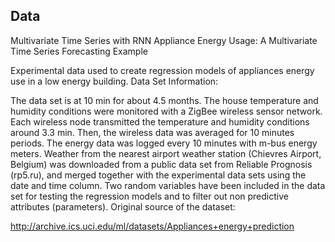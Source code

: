 ## Data

Multivariate Time Series with RNN
Appliance Energy Usage: A Multivariate Time Series Forecasting Example

Experimental data used to create regression models of appliances energy use in a low energy building. Data Set Information:

The data set is at 10 min for about 4.5 months. The house temperature and humidity conditions were monitored with a ZigBee wireless sensor network. Each wireless node transmitted the temperature and humidity conditions around 3.3 min. Then, the wireless data was averaged for 10 minutes periods. The energy data was logged every 10 minutes with m-bus energy meters. Weather from the nearest airport weather station (Chievres Airport, Belgium) was downloaded from a public data set from Reliable Prognosis (rp5.ru), and merged together with the experimental data sets using the date and time column. Two random variables have been included in the data set for testing the regression models and to filter out non predictive attributes (parameters). Original source of the dataset:

http://archive.ics.uci.edu/ml/datasets/Appliances+energy+prediction
